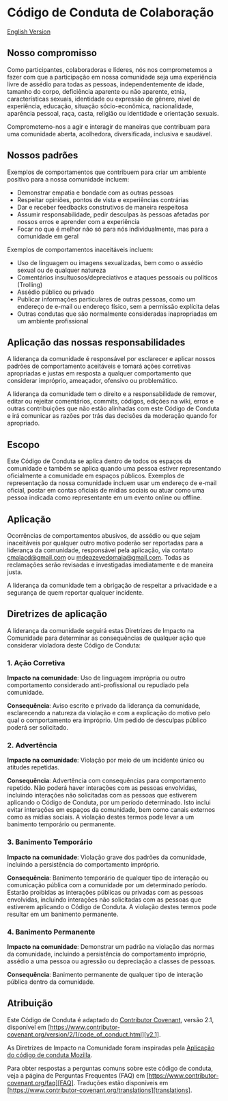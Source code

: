 # Código de Conduta de Colaboração

[English Version](/CODE_OF_CONDUCT_EN.md)

## Nosso compromisso

Como participantes, colaboradoras e líderes, nós nos comprometemos a fazer com que a participação
em nossa comunidade seja uma experiência livre de assédio para todas as pessoas, independentemente
de idade, tamanho do corpo, deficiência aparente ou não aparente, etnia, características sexuais,
identidade ou expressão de gênero, nível de experiência, educação, situação sócio-econômica,
nacionalidade, aparência pessoal, raça, casta, religião ou identidade e orientação sexuais.

Comprometemo-nos a agir e interagir de maneiras que contribuam para uma comunidade aberta,
acolhedora, diversificada, inclusiva e saudável.

## Nossos padrões

Exemplos de comportamentos que contribuem para criar um ambiente positivo para a nossa comunidade
incluem:

* Demonstrar empatia e bondade com as outras pessoas
* Respeitar opiniões, pontos de vista e experiências contrárias
* Dar e receber feedbacks construtivos de maneira respeitosa
* Assumir responsabilidade, pedir desculpas às pessoas afetadas por nossos erros e aprender com a
experiência
* Focar no que é melhor não só para nós individualmente, mas para a comunidade em geral

Exemplos de comportamentos inaceitáveis incluem:

* Uso de linguagem ou imagens sexualizadas, bem como o assédio sexual ou de qualquer natureza
* Comentários insultuosos/depreciativos e ataques pessoais ou políticos (Trolling)
* Assédio público ou privado
* Publicar informações particulares de outras pessoas, como um endereço de e-mail ou endereço
físico, sem a permissão explícita delas
* Outras condutas que são normalmente consideradas inapropriadas em um ambiente profissional

## Aplicação das nossas responsabilidades

A liderança da comunidade é responsável por esclarecer e aplicar nossos padrões de comportamento
aceitáveis e tomará ações corretivas apropriadas e justas em resposta a qualquer comportamento que
considerar impróprio, ameaçador, ofensivo ou problemático.

A liderança da comunidade tem o direito e a responsabilidade de remover, editar ou rejeitar
comentários, commits, códigos, edições na wiki, erros e outras contribuições que não estão
alinhadas com este Código de Conduta e irá comunicar as razões por trás das decisões da moderação
quando for apropriado.

## Escopo

Este Código de Conduta se aplica dentro de todos os espaços da comunidade e também se aplica quando
uma pessoa estiver representando oficialmente a comunidade em espaços públicos. Exemplos de
representação da nossa comunidade incluem usar um endereço de e-mail oficial, postar em contas
oficiais de mídias sociais ou atuar como uma pessoa indicada como representante em um evento
online ou offline.

## Aplicação

Ocorrências de comportamentos abusivos, de assédio ou que sejam inaceitáveis por qualquer outro
motivo poderão ser reportadas para a liderança da comunidade, responsável pela aplicação, via
contato cmaiacd@gmail.com ou mdeazevedomaia@gmail.com. Todas as reclamações serão revisadas e
investigadas imediatamente e de maneira justa.

A liderança da comunidade tem a obrigação de respeitar a privacidade e a segurança de quem reportar
qualquer incidente.

## Diretrizes de aplicação

A liderança da comunidade seguirá estas Diretrizes de Impacto na Comunidade para determinar as
consequências de qualquer ação que considerar violadora deste Código de Conduta:

### 1. Ação Corretiva

**Impacto na comunidade**: Uso de linguagem imprópria ou outro comportamento considerado
anti-profissional ou repudiado pela comunidade.

**Consequência**: Aviso escrito e privado da liderança da comunidade, esclarecendo a natureza da
violação e com a explicação do motivo pelo qual o comportamento era impróprio. Um pedido de
desculpas público poderá ser solicitado.

### 2. Advertência

**Impacto na comunidade**: Violação por meio de um incidente único ou atitudes repetidas.

**Consequência**: Advertência com consequências para comportamento repetido. Não poderá haver
interações com as pessoas envolvidas, incluindo interações não solicitadas com as pessoas que
estiverem aplicando o Código de Conduta, por um período determinado. Isto inclui evitar interações
em espaços da comunidade, bem como canais externos como as mídias sociais. A violação destes termos
pode levar a um banimento temporário ou permanente.

### 3. Banimento Temporário

**Impacto na comunidade**: Violação grave dos padrões da comunidade, incluindo a persistência do
comportamento impróprio.

**Consequência**: Banimento temporário de qualquer tipo de interação ou comunicação pública com a
comunidade por um determinado período. Estarão proibidas as interações públicas ou privadas com as
pessoas envolvidas, incluindo interações não solicitadas com as pessoas que estiverem aplicando o
Código de Conduta. A violação destes termos pode resultar em um banimento permanente.

### 4. Banimento Permanente

**Impacto na comunidade**: Demonstrar um padrão na violação das normas da comunidade, incluindo a
persistência do comportamento impróprio, assédio a uma pessoa ou agressão ou depreciação a classes
de pessoas.

**Consequência**: Banimento permanente de qualquer tipo de interação pública dentro da comunidade.

## Atribuição

Este Código de Conduta é adaptado do [Contributor Covenant][homepage], versão 2.1, disponível em
[https://www.contributor-covenant.org/version/2/1/code_of_conduct.html][v2.1].

As Diretrizes de Impacto na Comunidade foram inspiradas pela
[Aplicação do código de conduta Mozilla][Mozilla CoC].

Para obter respostas a perguntas comuns sobre este código de conduta, veja a página de Perguntas
Frequentes (FAQ) em [https://www.contributor-covenant.org/faq][FAQ]. Traduções estão disponíveis em
[https://www.contributor-covenant.org/translations][translations].

[homepage]: https://www.contributor-covenant.org
[v2.1]: https://www.contributor-covenant.org/version/2/1/code_of_conduct.html
[Mozilla CoC]: https://github.com/mozilla/diversity
[FAQ]: https://www.contributor-covenant.org/faq
[translations]: https://www.contributor-covenant.org/translations
